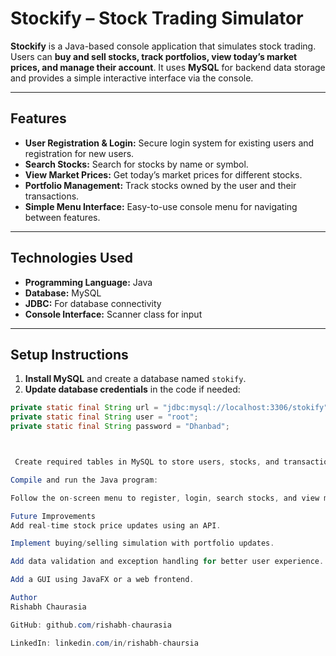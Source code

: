 # Stockify – Stock Trading Simulator

**Stockify** is a Java-based console application that simulates stock trading. Users can **buy and sell stocks, track portfolios, view today’s market prices, and manage their account**. It uses **MySQL** for backend data storage and provides a simple interactive interface via the console.

---

## Features

- **User Registration & Login:** Secure login system for existing users and registration for new users.  
- **Search Stocks:** Search for stocks by name or symbol.  
- **View Market Prices:** Get today’s market prices for different stocks.  
- **Portfolio Management:** Track stocks owned by the user and their transactions.  
- **Simple Menu Interface:** Easy-to-use console menu for navigating between features.  

---

## Technologies Used

- **Programming Language:** Java  
- **Database:** MySQL  
- **JDBC:** For database connectivity  
- **Console Interface:** Scanner class for input  

---

## Setup Instructions

1. **Install MySQL** and create a database named `stokify`.  
2. **Update database credentials** in the code if needed:  
```java
private static final String url = "jdbc:mysql://localhost:3306/stokify";
private static final String user = "root";
private static final String password = "Dhanbad";



 Create required tables in MySQL to store users, stocks, and transactions.

Compile and run the Java program:

Follow the on-screen menu to register, login, search stocks, and view market prices.

Future Improvements
Add real-time stock price updates using an API.

Implement buying/selling simulation with portfolio updates.

Add data validation and exception handling for better user experience.

Add a GUI using JavaFX or a web frontend.

Author
Rishabh Chaurasia

GitHub: github.com/rishabh-chaurasia

LinkedIn: linkedin.com/in/rishabh-chaursia
